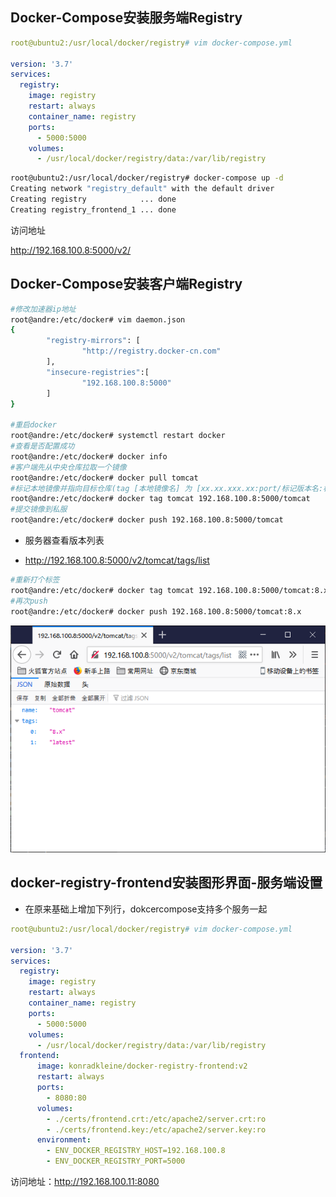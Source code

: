 ## Docker-Compose安装服务端Registry

```yaml
root@ubuntu2:/usr/local/docker/registry# vim docker-compose.yml 

version: '3.7'
services:
  registry:
    image: registry
    restart: always
    container_name: registry
    ports:
      - 5000:5000
    volumes:
      - /usr/local/docker/registry/data:/var/lib/registry
```

```bash
root@ubuntu2:/usr/local/docker/registry# docker-compose up -d   
Creating network "registry_default" with the default driver
Creating registry            ... done
Creating registry_frontend_1 ... done
```

访问地址

<http://192.168.100.8:5000/v2/>

## Docker-Compose安装客户端Registry

```bash
#修改加速器ip地址
root@andre:/etc/docker# vim daemon.json 
{
        "registry-mirrors": [
                "http://registry.docker-cn.com"
        ],
        "insecure-registries":[
                "192.168.100.8:5000"
        ]
}

#重启docker
root@andre:/etc/docker# systemctl restart docker
#查看是否配置成功
root@andre:/etc/docker# docker info
#客户端先从中央仓库拉取一个镜像
root@andre:/etc/docker# docker pull tomcat
#标记本地镜像并指向目标仓库(tag [本地镜像名] 为 [xx.xx.xxx.xx:port/标记版本名:标记版本号])
root@andre:/etc/docker# docker tag tomcat 192.168.100.8:5000/tomcat
#提交镜像到私服
root@andre:/etc/docker# docker push 192.168.100.8:5000/tomcat
```

+ 服务器查看版本列表

+ http://192.168.100.8:5000/v2/tomcat/tags/list

```bash
#重新打个标签
root@andre:/etc/docker# docker tag tomcat 192.168.100.8:5000/tomcat:8.x
#再次push
root@andre:/etc/docker# docker push 192.168.100.8:5000/tomcat:8.x
```



![image-20200509171944200](img/01.png)

## docker-registry-frontend安装图形界面-服务端设置

+ 在原来基础上增加下列行，dokcercompose支持多个服务一起

```yaml
root@ubuntu2:/usr/local/docker/registry# vim docker-compose.yml 

version: '3.7'
services:
  registry:
    image: registry
    restart: always
    container_name: registry
    ports:
      - 5000:5000
    volumes:
      - /usr/local/docker/registry/data:/var/lib/registry
  frontend:
      image: konradkleine/docker-registry-frontend:v2
      restart: always
      ports:
        - 8080:80
      volumes:
        - ./certs/frontend.crt:/etc/apache2/server.crt:ro
        - ./certs/frontend.key:/etc/apache2/server.key:ro
      environment:
        - ENV_DOCKER_REGISTRY_HOST=192.168.100.8
        - ENV_DOCKER_REGISTRY_PORT=5000
```

访问地址：http://192.168.100.11:8080

